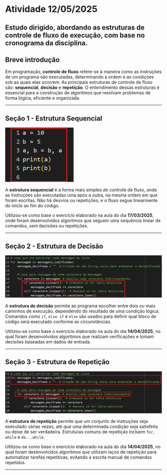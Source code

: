 # Atividade 12/05/2025

## Estudo dirigido, abordando as estruturas de controle de fluxo de execução, com base no cronograma da disciplina.

## Breve introdução  

Em programação, **controle de fluxo** refere-se à maneira como as instruções de um programa são executadas, determinando a ordem e as condições sob as quais elas ocorrem. As principais estruturas de controle de fluxo são: **sequencial**, **decisão** e **repetição**. O entendimento dessas estruturas é essencial para a construção de algoritmos que resolvam problemas de forma lógica, eficiente e organizada.

---

## Seção 1 - Estrutura Sequencial

![Sequencial](assets/EstruturaSequencial.png)

A **estrutura sequencial** é a forma mais simples de controle de fluxo, onde as instruções são executadas uma após a outra, na mesma ordem em que foram escritas. Não há desvios ou repetições, e o fluxo segue linearmente do início ao fim do código.

Utilizou-se como base o exercício elaborado na aula do dia **17/03/2025**, onde foram desenvolvidos algoritmos que seguem uma sequência linear de comandos, sem decisões ou repetições.

---

## Seção 2 - Estrutura de Decisão

![Decisão](assets/EstruturaDeDecisao.png)

A **estrutura de decisão** permite ao programa escolher entre dois ou mais caminhos de execução, dependendo do resultado de uma condição lógica. Comandos como `if`, `else if` e `else` são usados para definir qual bloco de código será executado conforme as circunstâncias.

Utilizou-se como base o exercício elaborado na aula do dia **14/04/2025**, no qual foram desenvolvidos algoritmos que realizam verificações e tomam decisões baseadas em dados de entrada.

---

## Seção 3 - Estrutura de Repetição

![Sequencial](assets/EstruturaDeRepeticao2.png)

A **estrutura de repetição** permite que um conjunto de instruções seja executado várias vezes, até que uma determinada condição seja satisfeita ou deixe de ser verdadeira. Estruturas comuns de repetição incluem `for`, `while` e `do...while`.

Utilizou-se como base o exercício elaborado na aula do dia **14/04/2025**, no qual foram desenvolvidos algoritmos que utilizam laços de repetição para automatizar tarefas repetitivas, evitando a escrita manual de comandos repetidos.

---
